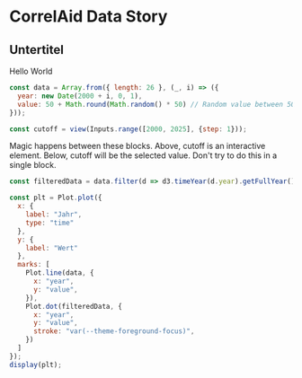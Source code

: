 # CorrelAid Data Story

## Untertitel

Hello World

```js
const data = Array.from({ length: 26 }, (_, i) => ({
  year: new Date(2000 + i, 0, 1),
  value: 50 + Math.round(Math.random() * 50) // Random value between 50 and 100
}));
```

```js
const cutoff = view(Inputs.range([2000, 2025], {step: 1}));
```

Magic happens between these blocks. Above, cutoff is an interactive
element. Below, cutoff will be the selected value. Don't try to do this
in a single block.

```js
const filteredData = data.filter(d => d3.timeYear(d.year).getFullYear() > cutoff);
```

```js
const plt = Plot.plot({
  x: {
    label: "Jahr",
    type: "time"
  },
  y: {
    label: "Wert"
  },
  marks: [
    Plot.line(data, {
      x: "year",
      y: "value",
    }),
    Plot.dot(filteredData, {
      x: "year",
      y: "value",
      stroke: "var(--theme-foreground-focus)",
    })
  ]
});
display(plt);
```
